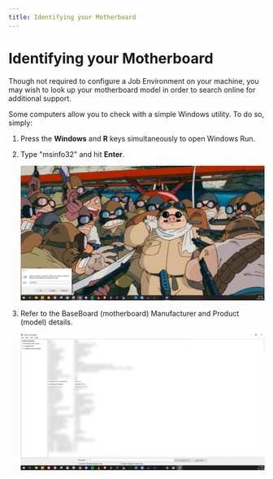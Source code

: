 ```yaml
---
title: Identifying your Motherboard
---
```


# Identifying your Motherboard

Though not required to configure a Job Environment on your machine, you may wish to look up your motherboard model in
order to search online for additional support.

Some computers allow you to check with a simple Windows utility. To do so, simply:

1. Press the **Windows** and **R** keys simultaneously to open Windows Run.
2. Type "msinfo32" and hit **Enter**.

   ![Screenshot opening MSINFO32](../../../../content/images/guides/your-pc/identifying-your-motherboard-1.png)

3. Refer to the BaseBoard (motherboard) Manufacturer and Product (model) details.

   ![Screenshot of msinfo32 showing baseboard information](../../../../content/images/guides/your-pc/identifying-your-motherboard-2.png)
